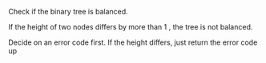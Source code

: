 Check if the binary tree is balanced. 

If the height of two nodes differs by more than 1 , the tree is not balanced. 

Decide on an error code first. If the height differs, just return the error code up
